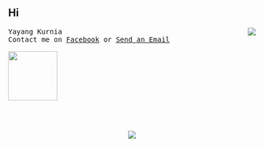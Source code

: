 ## Hi
<img align='right' src="https://github-readme-stats.vercel.app/api?username=Kurnyannn&show_icons=true">
<p align="left">
   <samp>
    Yayang Kurnia<br>
    Contact me on <a href="https://web.facebook.com/y21kurnia">Facebook</a> or <a href="mailto:y21kurnia@gmail.com">Send an Email</a>
    <br><br>
  </samp>
  <img src="https://media.giphy.com/media/WUlplcMpOCEmTGBtBW/giphy.gif" width="100">
  <br><br>
</p>
<br>
<p align="center">
  <a href="https://github.com/anuraghazra/github-readme-stats">
    <img src="https://github-readme-stats.anuraghazra1.vercel.app/api/top-langs/?username=Kurnyannn" />
  </a>
  <br>
</p>

